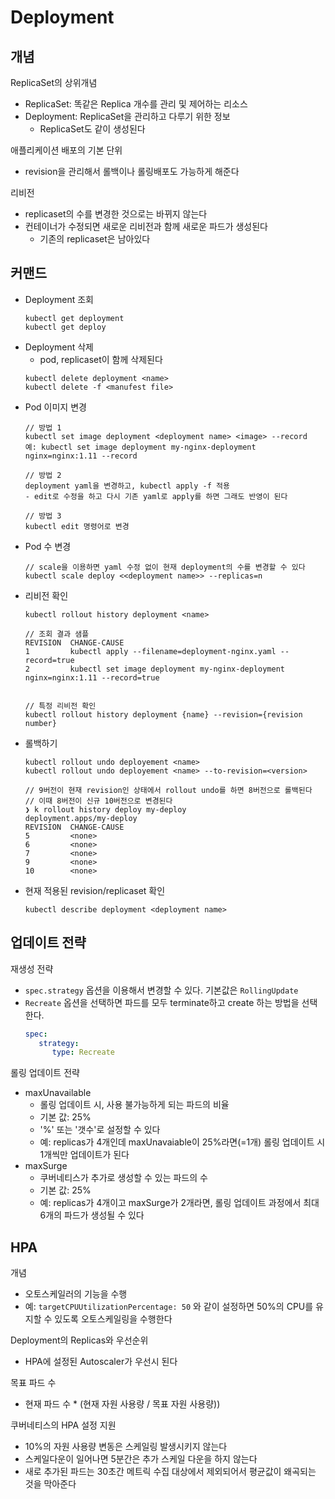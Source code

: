 # Deployment
## 개념
ReplicaSet의 상위개념
- ReplicaSet: 똑같은 Replica 개수를 관리 및 제어하는 리소스
- Deployment: ReplicaSet을 관리하고 다루기 위한 정보
   - ReplicaSet도 같이 생성된다

애플리케이션 배포의 기본 단위
- revision을 관리해서 롤백이나 롤링배포도 가능하게 해준다

리비전
- replicaset의 수를 변경한 것으로는 바뀌지 않는다
- 컨테이너가 수정되면 새로운 리비전과 함께 새로운 파드가 생성된다
   - 기존의 replicaset은 남아있다

## 커맨드
- Deployment 조회
   ```
   kubectl get deployment
   kubectl get deploy
   ```
- Deployment 삭제
   - pod, replicaset이 함께 삭제된다
   ```
   kubectl delete deployment <name>
   kubectl delete -f <manufest file>
   ```
- Pod 이미지 변경
   ```
   // 방법 1
   kubectl set image deployment <deployment name> <image> --record
   예: kubectl set image deployment my-nginx-deployment nginx=nginx:1.11 --record

   // 방법 2
   deployment yaml을 변경하고, kubectl apply -f 적용
   - edit로 수정을 하고 다시 기존 yaml로 apply를 하면 그래도 반영이 된다

   // 방법 3
   kubectl edit 명령어로 변경
   ```
- Pod 수 변경
   ```
   // scale을 이용하면 yaml 수정 없이 현재 deployment의 수를 변경할 수 있다
   kubectl scale deploy <<deployment name>> --replicas=n
   ```
- 리비전 확인
   ```
   kubectl rollout history deployment <name>
   
   // 조회 결과 샘플
   REVISION  CHANGE-CAUSE
   1         kubectl apply --filename=deployment-nginx.yaml --record=true
   2         kubectl set image deployment my-nginx-deployment nginx=nginx:1.11 --record=true


   // 특정 리비전 확인
   kubectl rollout history deployment {name} --revision={revision number}
   ```
- 롤백하기
   ```
   kubectl rollout undo deployement <name>
   kubectl rollout undo deployement <name> --to-revision=<version>

   // 9버전이 현재 revision인 상태에서 rollout undo를 하면 8버전으로 롤백된다
   // 이때 8버전이 신규 10버전으로 변경된다 
   ❯ k rollout history deploy my-deploy
   deployment.apps/my-deploy
   REVISION  CHANGE-CAUSE
   5         <none>
   6         <none>
   7         <none>
   9         <none>
   10        <none>
   ```
- 현재 적용된 revision/replicaset 확인
   ```
   kubectl describe deployment <deployment name> 
   ```

## 업데이트 전략
재생성 전략
- `spec.strategy` 옵션을 이용해서 변경할 수 있다. 기본값은 `RollingUpdate`
- `Recreate` 옵션을 선택하면 파드를 모두 terminate하고 create 하는 방법을 선택한다. 
   ```yaml
   spec:
      strategy:
         type: Recreate
   ```

롤링 업데이트 전략
- maxUnavailable
   - 롤링 업데이트 시, 사용 불가능하게 되는 파드의 비율
   - 기본 값: 25%
   - '%' 또는 '갯수'로 설정할 수 있다
   - 예: replicas가 4개인데 maxUnavaiable이 25%라면(=1개) 롤링 업데이트 시 1개씩만 업데이트가 된다
- maxSurge
   - 쿠버네티스가 추가로 생성할 수 있는 파드의 수
   - 기본 값: 25%
   - 예: replicas가 4개이고 maxSurge가 2개라면, 롤링 업데이트 과정에서 최대 6개의 파드가 생성될 수 있다

## HPA
개념
- 오토스케일러의 기능을 수행
- 예: `targetCPUUtilizationPercentage: 50` 와 같이 설정하면 50%의 CPU를 유지할 수 있도록 오토스케일링을 수행한다

Deployment의 Replicas와 우선순위
- HPA에 설정된 Autoscaler가 우선시 된다

목표 파드 수
- 현재 파드 수 * (현재 자원 사용량 / 목표 자원 사용량))

쿠버네티스의 HPA 설정 지원
- 10%의 자원 사용량 변동은 스케일링 발생시키지 않는다
- 스케일다운이 일어나면 5분간은 추가 스케일 다운을 하지 않는다
- 새로 추가된 파드는 30초간 메트릭 수집 대상에서 제외되어서 평균값이 왜곡되는 것을 막아준다